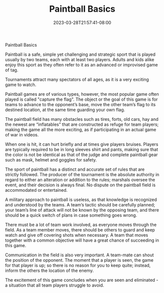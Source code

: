 ﻿---
title: "Paintball Basics"
date: 2023-03-28T21:57:41-08:00
description: "Paint Ball Tips for Web Success"
featured_image: "/images/Paint Ball.jpg"
tags: ["Paint Ball"]
---

Paintball Basics

Paintball is a safe, simple yet challenging and strategic sport that is played usually by two teams, each with at least two players. Adults and kids alike enjoy this sport as they often refer to it as an advanced or improvised game of tag.

Tournaments attract many spectators of all ages, as it is a very exciting game to watch. 

Paintball games are of various types, however, the most popular game often played is called "capture the flag". The object or the goal of this game is for teams to advance to the opponent’s base, move the other team’s flag to its destined location, at the same time guarding your own flag.

The paintball field has many obstacles such as tires, forts, old cars, hay and the newest are “inflatables” that are constructed as refuge for team players; making the game all the more exciting, as if participating in an actual game of war in videos.  

When one is hit, it can hurt briefly and at times give players bruises.  Players are typically required to be in long sleeves shirt and pants, making sure that the color is not be identical as that of the judge and complete paintball gear such as mask, helmet and goggles for safety.

The sport of paintball has a distinct and accurate set of rules that are strictly followed. The producer of the tournament is the absolute authority in regard to either an alteration or addition to the rules; marshals oversee the event, and their decision is always final. No dispute on the paintball field is accommodated or entertained. 

A military approach to paintball is useless, as that knowledge is recognized and understood by the teams. A team’s tactic should be carefully planned; your team’s line of attack will not be known by the opposing team, and there should be a quick switch of plans in case something goes wrong.

There must be a lot of team work involved, as everyone moves through the field. As a team member moves, there should be others to guard and keep watch and give off covering shots when necessary.  A team that moves together with a common objective will have a great chance of succeeding in this game.

Communication in the field is also very important.  A team-mate can shout the position of the opponent. The moment that a player is seen, the game for that player is up; so there is no reason for you to keep quite; instead, inform the others the location of the enemy. 

The excitement of this game concludes when you are seen and eliminated - a situation that all team players struggle to avoid.


